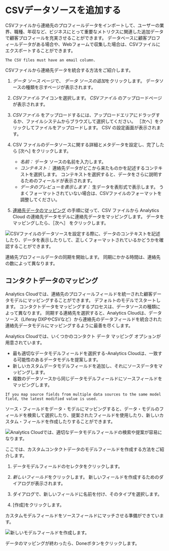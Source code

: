 # CSVデータソースを追加する

CSVファイルから連絡先のプロフィールデータをインポートして、ユーザーの業界、職種、年収など、ビジネスにとって重要なメトリクスに関連した追加データで顧客プロフィールを充実させることができます。 データベースに顧客プロフィールデータがある場合や、Webフォームで収集した場合は、CSVファイルにエクスポートすることができます。

```{important}
The CSV files must have an email column.
```

CSVファイルから連絡先データを統合する方法をご紹介します。

1.  *データ ソース* ページで、 *データ ソースの追加*をクリックします。 データソースの種類を示すページが表示されます。

2.  *CSVファイル* アイコンを選択します。 *CSVファイル* のアップロードページが表示されます。

3.  *CSVファイル* をアップロードするには、アップロードエリアにドラッグするか、ファイルシステムからブラウズして選択してください。 ［次へ］をクリックしてファイルをアップロードします。 CSV の設定画面が表示されます。

4.  CSV ファイルのデータソースに関する詳細とメタデータを設定し、完了したら [次へ] をクリックします。

      - *名前：* データ ソースの名前を入力します。
      - *コンテキスト：* 連絡先データがどこから来たものかを記述するコンテキストを選択します。 コンテキストを選択すると、データをさらに説明するためのフィールドが表示されます。
      - *データのプレビューを表示します：* 生データを表形式で表示します。 うまくフォーマットされていない場合は、CSVファイルのフォーマットを調整してください。

5.  [連絡先データのマッピング](#コンタクトデータのマッピング) の手順に従って、CSV ファイルから Analytics Cloud の連絡先データモデルに連絡先データをマッピングします。 データをマッピングしたら、［次へ］ をクリックします。

![CSVファイルのデータソースを設定する際に、データのコンテキストを記述したり、データを表示したりして、正しくフォーマットされているかどうかを確認することができます。](adding-a-csv-data-source/images/01.png)

連絡先プロフィールデータの同期を開始します。 同期にかかる時間は、連絡先の数によって異なります。

## コンタクトデータのマッピング

Analytics Cloudでは、連絡先のプロフィールフィールドを統一された顧客データモデルにマッピングすることができます。 デフォルトのモデルでスタートします。 コンタクトデータをマッピングするプロセスは、データソースの種類によって異なります。 同期する連絡先を選択すると、Analytics Cloudは、データソース（Liferay DXPやCSVなど）から連絡先のデータフィールドを統合された連絡先データモデルにマッピングするように最善を尽くします。

Analytics Cloudでは、いくつかのコンタクト データ マッピング オプションが用意されています。

  - 最も適切なデータモデルフィールドを選択する-Analytics Cloudは、一致する可能性のあるデータモデルを提案します。
  - 新しいカスタムデータモデルフィールドを追加し、それにソースデータをマッピングします。
  - 複数のデータソースから同じデータモデルフィールドにソースフィールドをマッピングします。

<!-- end list -->

```{note}
If you map source fields from multiple data sources to the same model field, the latest modified value is used.
```

ソース・フィールドをデータ・モデルにマッピングすると、データ・モデルのフィールドを検索して選択したり、提案されたフィールドを使用したり、新しいカスタム・フィールドを作成したりすることができます。

![Analytics Cloudでは、適切なデータモデルフィールドの検索や提案が容易になります。](adding-a-csv-data-source/images/02.png)

ここでは、カスタムコンタクトデータのモデルフィールドを作成する方法をご紹介します。

1.  データモデルフィールドのセレクタをクリックします。

2.  *新しいフィールド*をクリックします。 新しいフィールドを作成するためのダイアログが表示されます。

3.  ダイアログで、新しいフィールドに名前を付け、そのタイプを選択します。

4.  [作成]をクリックします。

カスタムモデルフィールドをソースフィールドにマッチさせる準備ができています。

![新しいモデルフィールドを作成します。](adding-a-csv-data-source/images/03.png)

データのマッピングが終わったら、Doneボタンをクリックします。
